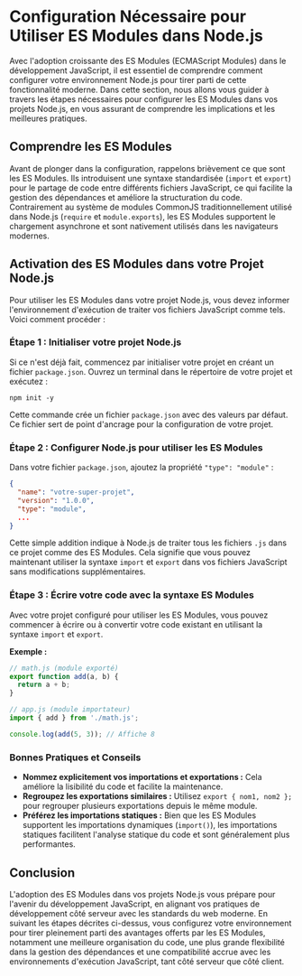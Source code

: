 # Configuration Nécessaire pour Utiliser ES Modules dans Node.js

Avec l'adoption croissante des ES Modules (ECMAScript Modules) dans le développement JavaScript, il est essentiel de comprendre comment configurer votre environnement Node.js pour tirer parti de cette fonctionnalité moderne. Dans cette section, nous allons vous guider à travers les étapes nécessaires pour configurer les ES Modules dans vos projets Node.js, en vous assurant de comprendre les implications et les meilleures pratiques.

## Comprendre les ES Modules

Avant de plonger dans la configuration, rappelons brièvement ce que sont les ES Modules. Ils introduisent une syntaxe standardisée (`import` et `export`) pour le partage de code entre différents fichiers JavaScript, ce qui facilite la gestion des dépendances et améliore la structuration du code. Contrairement au système de modules CommonJS traditionnellement utilisé dans Node.js (`require` et `module.exports`), les ES Modules supportent le chargement asynchrone et sont nativement utilisés dans les navigateurs modernes.

## Activation des ES Modules dans votre Projet Node.js

Pour utiliser les ES Modules dans votre projet Node.js, vous devez informer l'environnement d'exécution de traiter vos fichiers JavaScript comme tels. Voici comment procéder :

### Étape 1 : Initialiser votre projet Node.js

Si ce n'est déjà fait, commencez par initialiser votre projet en créant un fichier `package.json`. Ouvrez un terminal dans le répertoire de votre projet et exécutez :

```shell
npm init -y
```

Cette commande crée un fichier `package.json` avec des valeurs par défaut. Ce fichier sert de point d'ancrage pour la configuration de votre projet.

### Étape 2 : Configurer Node.js pour utiliser les ES Modules

Dans votre fichier `package.json`, ajoutez la propriété `"type": "module"` :

```json
{
  "name": "votre-super-projet",
  "version": "1.0.0",
  "type": "module",
  ...
}
```

Cette simple addition indique à Node.js de traiter tous les fichiers `.js` dans ce projet comme des ES Modules. Cela signifie que vous pouvez maintenant utiliser la syntaxe `import` et `export` dans vos fichiers JavaScript sans modifications supplémentaires.

### Étape 3 : Écrire votre code avec la syntaxe ES Modules

Avec votre projet configuré pour utiliser les ES Modules, vous pouvez commencer à écrire ou à convertir votre code existant en utilisant la syntaxe `import` et `export`.

**Exemple :**

```js
// math.js (module exporté)
export function add(a, b) {
  return a + b;
}

// app.js (module importateur)
import { add } from './math.js';

console.log(add(5, 3)); // Affiche 8
```

### Bonnes Pratiques et Conseils

- **Nommez explicitement vos importations et exportations :** Cela améliore la lisibilité du code et facilite la maintenance.
- **Regroupez les exportations similaires :** Utilisez `export { nom1, nom2 };` pour regrouper plusieurs exportations depuis le même module.
- **Préférez les importations statiques :** Bien que les ES Modules supportent les importations dynamiques (`import()`), les importations statiques facilitent l'analyse statique du code et sont généralement plus performantes.

## Conclusion

L'adoption des ES Modules dans vos projets Node.js vous prépare pour l'avenir du développement JavaScript, en alignant vos pratiques de développement côté serveur avec les standards du web moderne. En suivant les étapes décrites ci-dessus, vous configurez votre environnement pour tirer pleinement parti des avantages offerts par les ES Modules, notamment une meilleure organisation du code, une plus grande flexibilité dans la gestion des dépendances et une compatibilité accrue avec les environnements d'exécution JavaScript, tant côté serveur que côté client.
